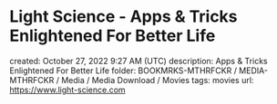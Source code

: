 # Light Science - Apps & Tricks Enlightened For Better Life

created: October 27, 2022 9:27 AM (UTC)
description: Apps & Tricks Enlightened For Better Life
folder: BOOKMRKS-MTHRFCKR / MEDIA-MTHRFCKR / Media / Media Download / Movies
tags: movies
url: https://www.light-science.com